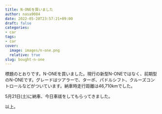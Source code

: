 ```yaml
---
title: N-ONEを買いました
author: nasa9084
date: 2022-05-28T23:57:21+09:00
draft: false
categories:
- car
tags:
- car
cover:
  image: images/n-one.png
  relative: true
slug: bought-n-one
---
```


標題のとおりです。N-ONEを買いました。現行の新型N-ONEではなく、前期型のN-ONEです。グレードはツアラーで、ターボ、パドルシフト、クルーズコントロールなどがついています。納車時走行距離は46,710kmでした。

5月21日(土)に納車、今日車祓をしてもらってきました。

以上。
